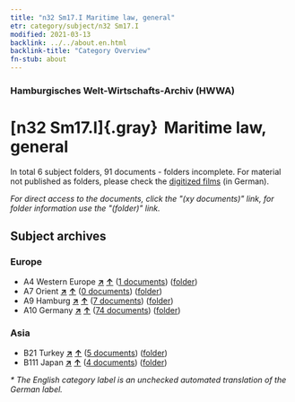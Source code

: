 ```yaml
---
title: "n32 Sm17.I Maritime law, general"
etr: category/subject/n32 Sm17.I
modified: 2021-03-13
backlink: ../../about.en.html
backlink-title: "Category Overview"
fn-stub: about
---
```


### Hamburgisches Welt-Wirtschafts-Archiv (HWWA)
# [n32 Sm17.I]{.gray}&#8201; Maritime law, general&#160; 





In total 6 subject folders, 91 documents - folders incomplete.
For material not published as folders, please check the [digitized films](/film/h1_sh) (in German).

_For direct access to the documents, click the "(xy documents)" link, for folder information use the "(folder)" link._

## Subject archives



### Europe

- A4 Western Europe [**&nearr;**](../../../geo/i/140897/about.en.html "Western Europe (all folders)") [**&uarr;**](../../../geo/about.en.html#A4 "Country category system") (<a href="https://pm20.zbw.eu/dfgview/sh/140897,145588" title="about: Western Europe : Maritime law, general" target="_blank">1 documents</a>) ([folder](http://purl.org/pressemappe20/folder/sh/140897,145588))
- A7 Orient [**&nearr;**](../../../geo/i/140902/about.en.html "Orient (all folders)") [**&uarr;**](../../../geo/about.en.html#A7 "Country category system") (<a href="https://pm20.zbw.eu/dfgview/sh/140902,145588" title="about: Orient : Maritime law, general" target="_blank">0 documents</a>) ([folder](http://purl.org/pressemappe20/folder/sh/140902,145588))
- A9 Hamburg [**&nearr;**](../../../geo/i/140905/about.en.html "Hamburg (all folders)") [**&uarr;**](../../../geo/about.en.html#A9 "Country category system") (<a href="https://pm20.zbw.eu/dfgview/sh/140905,145588" title="about: Hamburg : Maritime law, general" target="_blank">7 documents</a>) ([folder](http://purl.org/pressemappe20/folder/sh/140905,145588))
- A10 Germany [**&nearr;**](../../../geo/i/126128/about.en.html "Germany (all folders)") [**&uarr;**](../../../geo/about.en.html#A10 "Country category system") (<a href="https://pm20.zbw.eu/dfgview/sh/126128,145588" title="about: Germany : Maritime law, general" target="_blank">74 documents</a>) ([folder](http://purl.org/pressemappe20/folder/sh/126128,145588))

### Asia

- B21 Turkey [**&nearr;**](../../../geo/i/141111/about.en.html "Turkey (all folders)") [**&uarr;**](../../../geo/about.en.html#B21 "Country category system") (<a href="https://pm20.zbw.eu/dfgview/sh/141111,145588" title="about: Turkey : Maritime law, general" target="_blank">5 documents</a>) ([folder](http://purl.org/pressemappe20/folder/sh/141111,145588))
- B111 Japan [**&nearr;**](../../../geo/i/141272/about.en.html "Japan (all folders)") [**&uarr;**](../../../geo/about.en.html#B111 "Country category system") (<a href="https://pm20.zbw.eu/dfgview/sh/141272,145588" title="about: Japan : Maritime law, general" target="_blank">4 documents</a>) ([folder](http://purl.org/pressemappe20/folder/sh/141272,145588))


_* The English category label is an unchecked automated translation of the German label._

